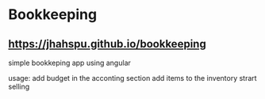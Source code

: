 # Bookkeeping

## https://jhahspu.github.io/bookkeeping

simple bookkeping app using angular

usage: add budget in the acconting section
add items to the inventory
strart selling